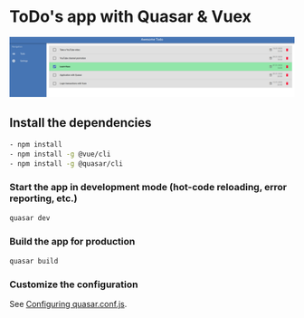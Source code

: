 # ToDo's app with Quasar & Vuex
![](home.png)

## Install the dependencies
```bash
- npm install
- npm install -g @vue/cli
- npm install -g @quasar/cli
```

### Start the app in development mode (hot-code reloading, error reporting, etc.)
```bash
quasar dev
```


### Build the app for production
```bash
quasar build
```

### Customize the configuration
See [Configuring quasar.conf.js](https://quasar.dev/quasar-cli/quasar-conf-js).

